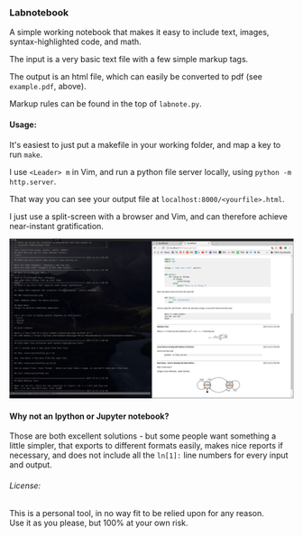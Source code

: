 ### Labnotebook

A simple working notebook that makes it easy to include text, images,
syntax-highlighted code, and math.

The input is a very basic text file with a few simple markup tags.

The output is an html file, which can easily be converted to pdf (see
`example.pdf`, above).

Markup rules can be found in the top of `labnote.py`.

#### Usage:

It's easiest to just put a makefile in your working folder, and map a key to run
`make`.

I use `<Leader> m` in Vim, and run a python file server locally, using `python
-m http.server`.

That way you can see your output file at `localhost:8000/<yourfile>.html`.

I just use a split-screen with a browser and Vim, and can therefore achieve
near-instant gratification.

![alt text](resources/split.png "Split-screen working view.")

#### Why not an Ipython or Jupyter notebook?

Those are both excellent solutions - but some people want something a little
simpler, that exports to different formats easily, makes nice reports if necessary, and does not
include all the `ln[1]:` line numbers for every input and output.

###### License:

This is a personal tool, in no way fit to be relied upon for any reason.  
Use it as you please, but 100% at your own risk.
